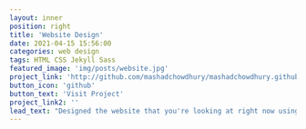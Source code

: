 ```yaml
---
layout: inner
position: right
title: 'Website Design'
date: 2021-04-15 15:56:00
categories: web design
tags: HTML CSS Jekyll Sass
featured_image: 'img/posts/website.jpg'
project_link: 'http://github.com/mashadchowdhury/mashadchowdhury.github.io'
button_icon: 'github'
button_text: 'Visit Project'
project_link2: ''
lead_text: "Designed the website that you're looking at right now using Jekyll and Github"
---
```

